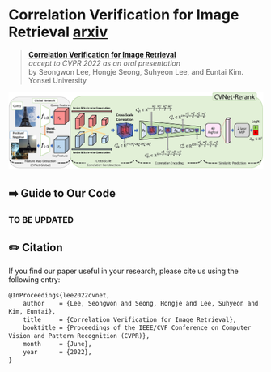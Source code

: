 # Correlation Verification for Image Retrieval [arxiv](https://arxiv.org/abs/2203.16507)

> [**Correlation Verification for Image Retrieval**](https://arxiv.org/abs/2204.01458)<br>
> _accept to CVPR 2022 as an oral presentation_ <br>
> by Seongwon Lee, Hongje Seong, Suhyeon Lee, and Euntai Kim.<br>
> Yonsei University
> 

<p align="middle">
    <img src="assets/CVNet_rerank_architecture.jpg">
</p>

## ➡️ Guide to Our Code

### TO BE UPDATED

## ✏️ Citation
If you find our paper useful in your research, please cite us using the following entry:
```
@InProceedings{lee2022cvnet, 
    author    = {Lee, Seongwon and Seong, Hongje and Lee, Suhyeon and Kim, Euntai},
    title     = {Correlation Verification for Image Retrieval},
    booktitle = {Proceedings of the IEEE/CVF Conference on Computer Vision and Pattern Recognition (CVPR)},
    month     = {June},
    year      = {2022},
}
```
